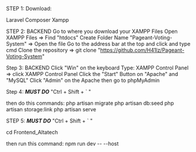 STEP 1:
Download:

Laravel
Composer
Xampp

STEP 2: BACKEND
Go to where you download your XAMPP Files
Open XAMPP Files => Find "htdocs"
Create Folder Name "Pageant-Voting-System" => Open the file
Go to the address bar at the top and click and type cmd
Clone the repository => git clone "https://github.com/H41lz/Pageant-Voting-System"

Step 3: BACKEND
Click "Win" on the keyboard
Type: XAMPP Control Panel => click XAMPP Control Panel
Click the "Start" Button on "Apache" and "MySQL"
Click "Admin" on the Apache
then go to phpMyAdmin

Step 4: ***MUST DO***
"Ctrl + Shift + ` "

then do this commands:
php artisan migrate
php artisan db:seed
php artisan storage:link
php artisan serve

STEP 5: ***MUST DO***
"Ctrl + Shift + ` "

cd Frontend_Altatech

then run this command:
npm run dev -- --host